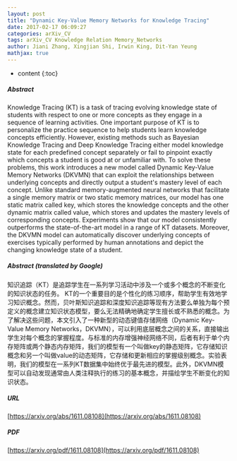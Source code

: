 ```yaml
---
layout: post
title: "Dynamic Key-Value Memory Networks for Knowledge Tracing"
date: 2017-02-17 06:09:27
categories: arXiv_CV
tags: arXiv_CV Knowledge Relation Memory_Networks
author: Jiani Zhang, Xingjian Shi, Irwin King, Dit-Yan Yeung
mathjax: true
---
```


* content
{:toc}

##### Abstract
Knowledge Tracing (KT) is a task of tracing evolving knowledge state of students with respect to one or more concepts as they engage in a sequence of learning activities. One important purpose of KT is to personalize the practice sequence to help students learn knowledge concepts efficiently. However, existing methods such as Bayesian Knowledge Tracing and Deep Knowledge Tracing either model knowledge state for each predefined concept separately or fail to pinpoint exactly which concepts a student is good at or unfamiliar with. To solve these problems, this work introduces a new model called Dynamic Key-Value Memory Networks (DKVMN) that can exploit the relationships between underlying concepts and directly output a student's mastery level of each concept. Unlike standard memory-augmented neural networks that facilitate a single memory matrix or two static memory matrices, our model has one static matrix called key, which stores the knowledge concepts and the other dynamic matrix called value, which stores and updates the mastery levels of corresponding concepts. Experiments show that our model consistently outperforms the state-of-the-art model in a range of KT datasets. Moreover, the DKVMN model can automatically discover underlying concepts of exercises typically performed by human annotations and depict the changing knowledge state of a student.

##### Abstract (translated by Google)
知识追踪（KT）是追踪学生在一系列学习活动中涉及一个或多个概念的不断变化的知识状态的任务。 KT的一个重要目的是个性化的练习顺序，帮助学生有效地学习知识概念。然而，贝叶斯知识追踪和深度知识追踪等现有方法要么单独为每个预定义的概念建立知识状态模型，要么无法精确地确定学生擅长或不熟悉的概念。为了解决这些问题，本文引入了一种新型的动态键值存储网络（Dynamic Key-Value Memory Networks，DKVMN），可以利用底层概念之间的关系，直接输出学生对每个概念的掌握程度。与标准的内存增强神经网络不同，后者有利于单个内存矩阵或两个静态内存矩阵，我们的模型有一个叫做key的静态矩阵，它存储知识概念和另一个叫做value的动态矩阵，它存储和更新相应的掌握级别概念。实验表明，我们的模型在一系列KT数据集中始终优于最先进的模型。此外，DKVMN模型可以自动发现通常由人类注释执行的练习的基本概念，并描绘学生不断变化的知识状态。

##### URL
[https://arxiv.org/abs/1611.08108](https://arxiv.org/abs/1611.08108)

##### PDF
[https://arxiv.org/pdf/1611.08108](https://arxiv.org/pdf/1611.08108)

